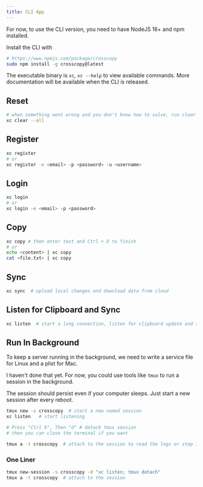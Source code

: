 ```yaml
---
title: CLI App
---
```




For now, to use the CLI version, you need to have NodeJS 16+ and npm installed.

Install the CLI with

```bash
# https://www.npmjs.com/package/crosscopy
sudo npm install -g crosscopy@latest
```

The executable binary is `xc`, `xc --help` to view available commands. More documentation will be available when the CLI is released.

## Reset

```bash
# when something went wrong and you don't know how to solve, run clear command to clear all data
xc clear --all
```

## Register

```bash
xc register
# or
xc register -e <email> -p <password> -u <username>
```

## Login

```bash
xc login
# or
xc login -e <email> -p <password>
```

## Copy

```bash
xc copy # then enter text and Ctrl + D to finish
# or
echo <content> | xc copy
cat <file.txt> | xc copy
```

## Sync

```bash
xc sync  # upload local changes and download data from cloud
```

## Listen for Clipboard and Sync

```bash
xc listen  # start a long connection, listen for clipboard update and sync with all other computers
```

## Run In Background

To keep a server running in the background, we need to write a service file for Linux and a plist for Mac.

I haven't done that yet. For now, you could use tools like `tmux` to run a session in the background.

The session should persist even if your computer sleeps. Just start a new session after every reboot.

```bash
tmux new -s crosscopy  # start a new named session
xc listen   # start listening

# Press "Ctrl b", Then "d" # detach tmux session
# then you can close the terminal if you want

tmux a -t crosscopy  # attach to the session to read the logs or stop it, or restart the service.
```

### One Liner

```bash
tmux new-session -s crosscopy -d "xc listen; tmux detach"
tmux a -t crosscopy  # attach to the session
```